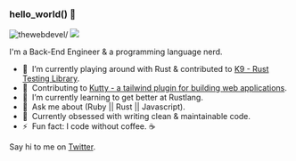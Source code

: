 ### hello_world() 👋

<p align="left">
  <img src=https://komarev.com/ghpvc/?username=thewebdevel alt=thewebdevel/>
  <a href="https://twitter.com/intent/follow?screen_name=SathishCodes&tw_p=followbutton"><img src="https://img.shields.io/twitter/follow/SathishCodes?label=%40swyx&style=social"></a>
</p>

I'm a Back-End Engineer & a programming language nerd.

-  🔭&nbsp; I’m currently playing around with Rust & contributed to [K9 - Rust Testing Library](https://github.com/aaronabramov/k9).
-  🦋&nbsp; Contributing to [Kutty - a tailwind plugin for building web applications](https://github.com/praveenjuge/kutty).
-  🌱&nbsp; I’m currently learning to get better at Rustlang.
-  💬&nbsp; Ask me about (Ruby || Rust || Javascript).
-  💯&nbsp; Currently obsessed with writing clean & maintainable code.
-  ⚡️&nbsp; Fun fact: I code without coffee. ☕️

Say hi to me on [Twitter](https://twitter.com/SathishCodes).
